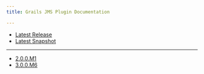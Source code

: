 ```yaml
---
title: Grails JMS Plugin Documentation

---
```

- [Latest Release](http://gpc.github.io/jms/latest/)
- [Latest Snapshot](http://gpc.github.io/jms/snapshot/)

---
- [2.0.0.M1](http://gpc.github.io/jms/2.0.0.M1/)
- [3.0.0.M6](http://gpc.github.io/jms/2.0.0.M6/)
